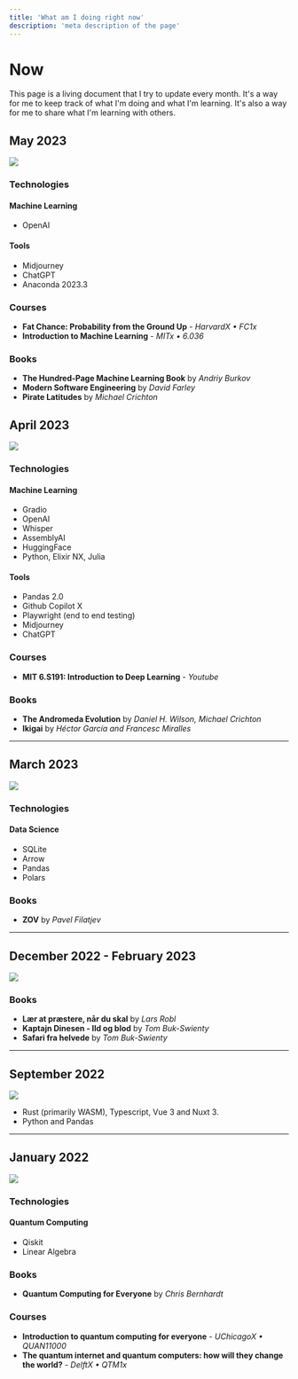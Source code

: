 ```yaml
---
title: 'What am I doing right now'
description: 'meta description of the page'
---
```


# Now

This page is a living document that I try to update every month. It's a way for me to keep track of what I'm doing and what I'm learning. It's also a way for me to share what I'm learning with others.
<!-- Content of the page -->
## May 2023
<img src="img/ai_mosaik.jpg" class="lg:w-72 md:w-48 w-32 rounded-lg">

### Technologies


#### Machine Learning

- OpenAI

#### Tools

- Midjourney
- ChatGPT
- Anaconda 2023.3
### Courses

- __Fat Chance: Probability from the Ground Up__ - _HarvardX • FC1x_
- __Introduction to Machine Learning__ - _MITx • 6.036_
### Books

- __The Hundred-Page Machine Learning Book__ by _Andriy Burkov_
- __Modern Software Engineering__ by _David Farley_
- __Pirate Latitudes__ by _Michael Crichton_




## April 2023

<img src="img/ai.jpg" class="lg:w-72 md:w-48 w-32 rounded-lg">

### Technologies


#### Machine Learning

- Gradio
- OpenAI
- Whisper
- AssemblyAI
- HuggingFace
- Python, Elixir NX, Julia



#### Tools

- Pandas 2.0
- Github Copilot X
- Playwright (end to end testing)
- Midjourney
- ChatGPT
### Courses


- __MIT 6.S191: Introduction to Deep Learning__ - _Youtube_

### Books

- __The Andromeda Evolution__ by _Daniel H. Wilson, Michael Crichton_
- __Ikigai__ by _Héctor García and Francesc Miralles_

---

## March 2023

<img src="img/python.jpg" class="lg:w-72 md:w-48 w-32 rounded-lg">

### Technologies

#### Data Science

- SQLite
- Arrow
- Pandas
- Polars

### Books

- __ZOV__ by _Pavel Filatjev_

---

## December 2022 - February 2023

<img src="img/relax.jpg" class="lg:w-72 md:w-48 w-32  rounded-lg">

### Books

- __Lær at præstere, når du skal__ by _Lars Robl_
- __Kaptajn Dinesen - Ild og blod__ by _Tom Buk-Swienty_
- __Safari fra helvede__ by _Tom Buk-Swienty_

---
## September 2022

<img src="img/pc.jpg" class="lg:w-72 md:w-48 w-32 rounded-lg">

- Rust (primarily WASM), Typescript, Vue 3 and Nuxt 3.
- Python and Pandas

---
## January 2022

<img src="img/qc.jpg" class="lg:w-72 md:w-48 w-32 rounded-lg">

### Technologies
#### Quantum Computing

- Qiskit
- Linear Algebra
### Books

- __Quantum Computing for Everyone__ by _Chris Bernhardt_


### Courses

- __Introduction to quantum computing for everyone__ - _UChicagoX • QUAN11000_
- __The quantum internet and quantum computers: how will they change the world?__ - _DelftX • QTM1x_
